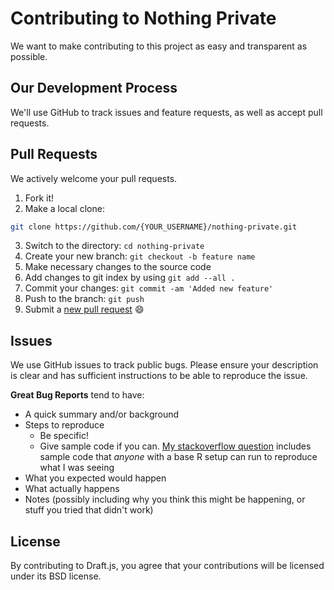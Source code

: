 # Contributing to Nothing Private
We want to make contributing to this project as easy and transparent as
possible.

## Our Development Process
We'll use GitHub to track issues and feature requests, as well as accept pull requests.

## Pull Requests
We actively welcome your pull requests.

1. Fork it!
2. Make a local clone: 
  ```sh
  git clone https://github.com/{YOUR_USERNAME}/nothing-private.git
  ```

3. Switch to the directory: `cd nothing-private` 
4. Create your new branch: `git checkout -b feature name`
5. Make necessary changes to the source code
6. Add changes to git index by using `git add --all .`
7. Commit your changes: `git commit -am 'Added new feature'`
8. Push to the branch: `git push`
9. Submit a [new pull request](https://github.com/gautamkrishnar/nothing-private/pull/new) :smile:


## Issues
We use GitHub issues to track public bugs. Please ensure your description is
clear and has sufficient instructions to be able to reproduce the issue.

**Great Bug Reports** tend to have:

- A quick summary and/or background
- Steps to reproduce
  - Be specific!
  - Give sample code if you can. [My stackoverflow question](http://stackoverflow.com/q/12488905/180626) includes sample code that *anyone* with a base R setup can run to reproduce what I was seeing
- What you expected would happen
- What actually happens
- Notes (possibly including why you think this might be happening, or stuff you tried that didn't work)


## License
By contributing to Draft.js, you agree that your contributions will be licensed
under its BSD license.
